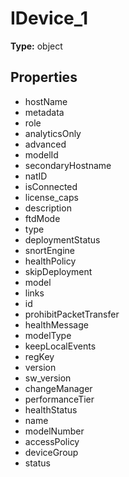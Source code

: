 # IDevice_1


**Type:** object

## Properties
* hostName
* metadata
* role
* analyticsOnly
* advanced
* modelId
* secondaryHostname
* natID
* isConnected
* license_caps
* description
* ftdMode
* type
* deploymentStatus
* snortEngine
* healthPolicy
* skipDeployment
* model
* links
* id
* prohibitPacketTransfer
* healthMessage
* modelType
* keepLocalEvents
* regKey
* version
* sw_version
* changeManager
* performanceTier
* healthStatus
* name
* modelNumber
* accessPolicy
* deviceGroup
* status
